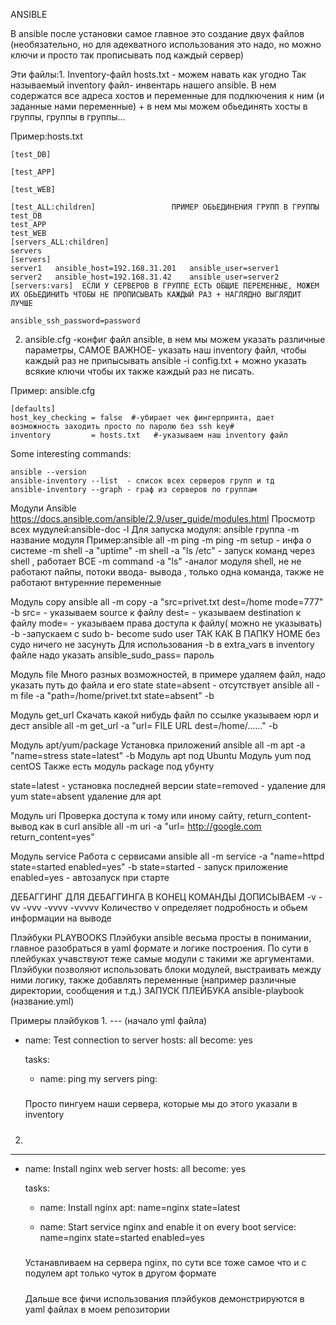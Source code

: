 ANSIBLE

В ansible после установки самое главное это создание двух файлов (необязательно, но для адекватного использования это надо, но можно ключи и просто так прописывать под каждый сервер) 

Эти файлы:1. Inventory-файл hosts.txt - можем навать как угодно 
             Так называемый inventory файл- инвентарь нашего ansible. В нем содержатся все                    адреса хостов и переменные для подлкючения к ним (и заданные нами переменные) 
             + в нем мы можем обьединять хосты в группы, группы в группы...
            
Пример:hosts.txt
```
[test_DB]

[test_APP]

[test_WEB]

[test_ALL:children]                 ПРИМЕР ОБЬЕДИНЕНИЯ ГРУПП В ГРУППЫ 
test_DB
test_APP
test_WEB
[servers_ALL:children]
servers
[servers]
server1   ansible_host=192.168.31.201   ansible_user=server1
server2   ansible_host=192.168.31.42    ansible_user=server2
[servers:vars]  ЕСЛИ У СЕРВЕРОВ В ГРУППЕ ЕСТЬ ОБЩИЕ ПЕРЕМЕННЫЕ, МОЖЕМ ИХ ОБЬЕДИНИТЬ ЧТОБЫ НЕ ПРОПИСЫВАТЬ КАЖДЫЙ РАЗ + НАГЛЯДНО ВЫГЛЯДИТ ЛУЧШЕ

ansible_ssh_password=password

```

 2. ansible.cfg -конфиг файл ansible, в нем мы можем указать различные параметры,
 САМОЕ ВАЖНОЕ- указать наш inventory файл, чтобы каждый раз не 
 припысывать ansible -i config.txt + можно указать всякие ключи чтобы их также каждый            раз не писать.

Пример: ansible.cfg 
```
[defaults]
host_key_checking = false  #-убирает чек фингерпринта, дает возможность заходить просто по паролю без ssh key#
inventory         = hosts.txt   #-указываем наш inventory файл

```

Some interesting commands:
```
ansible --version
ansible-inventory --list  - список всех серверов групп и тд
ansible-inventory --graph - граф из серверов по группам 
```

Модули Ansible 
https://docs.ansible.com/ansible/2.9/user_guide/modules.html
Просмотр всех мудулей:ansible-doc -l
Для запуска модуля: ansible группа -m название модуля        Пример:ansible all -m ping
-m ping 
-m setup - инфа о системе 
-m shell -a "uptime"  -m shell -a "ls /etc" - запуск команд через shell , работает ВСЕ
-m command -a "ls"    -аналог модуля shell, не не работают пайпы, потоки ввода- вывода , только одна команда, также не работают внтуренние переменные

Модуль copy
ansible all -m copy -a "src=privet.txt dest=/home mode=777" -b 
src=  - указываем source к файлу 
dest= - указываем destination к файлу 
mode= - указываем права доступа к файлу( можно не указывать) 
-b -запускаем с sudo b- become sudo user ТАК КАК В ПАПКУ HOME без судо ничего не засунуть 
Для использования -b в extra_vars в inventory файле надо указать ansible_sudo_pass= пароль

Модуль file 
Много разных возможностей, в примере удаляем файл, надо указать путь до файла и его state  state=absent - отсутствует 
ansible all -m file -a "path=/home/privet.txt state=absent"  -b

Модуль get_url
Скачать какой нибудь файл по ссылке указываем юрл и дест
ansible all -m get_url -a "url= FILE URL dest=/home/......" -b 

Модуль apt/yum/package
Установка приложений
ansible all -m apt -a "name=stress state=latest" -b
Модуль apt под Ubuntu
Модуль yum под centOS
Также есть модуль package под убунту 

state=latest - установка последней версии 
state=removed - удаление для yum 
state=absent удаление для apt 

Модуль uri 
Проверка доступа к тому или иному сайту, return_content- вывод как в curl
ansible all -m uri -a "url= http://google.com return_content=yes"

Модуль service
Работа с сервисами 
ansible all -m service -a "name=httpd state=started enabled=yes" -b 
state=started - запуск приложение 
enabled=yes   - автозапуск при старте

ДЕБАГГИНГ
ДЛЯ ДЕБАГГИНГА В КОНЕЦ КОМАНДЫ ДОПИСЫВАЕМ -v -vv -vvv -vvvv -vvvvv 
Количество v определяет подробность и обьем информации на выводе

Плэйбуки PLAYBOOKS
Плэйбуки ansible весьма просты в понимании, главное разобраться в yaml формате и логике построения. По сути в плейбуках учавствуют теже самые модули с такими же аргументами.
Плэйбуки позволяют использовать блоки модулей, выстраивать между ними логику, также добавлять  переменные (например различные директории, сообщения и т.д.)
ЗАПУСК ПЛЕЙБУКА 
ansible-playbook (название.yml)

Примеры плэйбуков
1.
---  (начало yml файла)
- name: Test connection to server 
  hosts: all
  become: yes 
  
  tasks:
  - name: ping my servers 
  ping:
  
  
  #####
  Просто пингуем наши сервера, которые мы до этого указали в inventory
  #####
 2.
 
---
- name: Install nginx  web server
  hosts: all
  become: yes


  tasks:
  - name: Install nginx
    apt:  name=nginx state=latest

  - name: Start service nginx and enable it on every boot
    service: name=nginx state=started enabled=yes
    
  #####
  Устанавливаем на сервера nginx, по сути все тоже самое что и с подулем apt только чуток в       другом формате 
  #####
  
  Дальше все фичи использования плэйбуков демонстрируются в yaml файлах в моем репозитории








         
         
         
